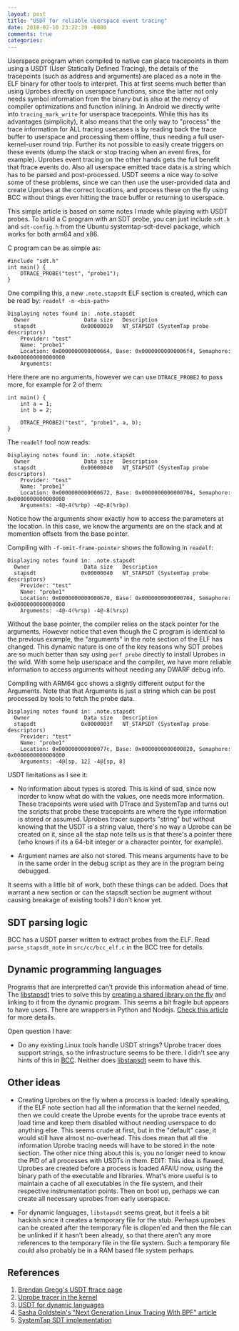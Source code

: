 ```yaml
---
layout: post
title: "USDT for reliable Userspace event tracing"
date: 2018-02-10 23:22:39 -0800
comments: true
categories: 
---
```

Userspace program when compiled to native can place tracepoints in them using a USDT (User Statically Defined Tracing), the details of the tracepoints (such as address and arguments) are placed as a note in the ELF binary for other tools to interpret. This at first seems much better than using Uprobes directly on userspace functions, since the latter not only needs symbol information from the binary but is also at the mercy of compiler optimizations and function inlining. In Android we directly write into `tracing_mark_write` for userspace tracepoints. While this has its advantages (simplicity), it also means that the only way to "process" the trace information for ALL tracing usecases is by reading back the trace buffer to userspace and processing them offline, thus needing a full user-kernel-user round trip. Further its not possible to easily create triggers on these events (dump the stack or stop tracing when an event fires, for example). Uprobes event tracing on the other hands gets the full benefit that ftrace events do. Also all userspace emitted trace data is a string which has to be parsed and post-processed. USDT seems a nice way to solve some of these problems, since we can then use the user-provided data and create Uprobes at the correct locations, and process these on the fly using BCC without things ever hitting the trace buffer or returning to userspace.

This simple article is based on some notes I made while playing with USDT probes. To build a C program with an SDT probe, you can just include `sdt.h` and `sdt-config.h` from the Ubuntu systemtap-sdt-devel package, which works for both arm64 and x86.

C program can be as simple as:
```
#include "sdt.h"
int main() {
	DTRACE_PROBE("test", "probe1");
}
```
One compiling this, a new `.note.stapsdt` ELF section is created, which can be read by:
`readelf -n <bin-path>`
```
Displaying notes found in: .note.stapsdt
  Owner                 Data size	Description
  stapsdt              0x00000029	NT_STAPSDT (SystemTap probe descriptors)
    Provider: "test"
    Name: "probe1"
    Location: 0x0000000000000664, Base: 0x00000000000006f4, Semaphore: 0x0000000000000000
    Arguments: 
```
Here there are no arguments, however we can use `DTRACE_PROBE2` to pass more, for example for 2 of them:
```
int main() {
	int a = 1;
	int b = 2;

	DTRACE_PROBE2("test", "probe1", a, b);
}
```
The `readelf` tool now reads:
```
Displaying notes found in: .note.stapsdt
  Owner                 Data size	Description
  stapsdt              0x00000040	NT_STAPSDT (SystemTap probe descriptors)
    Provider: "test"
    Name: "probe1"
    Location: 0x0000000000000672, Base: 0x0000000000000704, Semaphore: 0x0000000000000000
    Arguments: -4@-4(%rbp) -4@-8(%rbp)
```

Notice how the arguments show exactly how to access the parameters at the location. In this case, we know the arguments are on the stack and at momention offsets from the base pointer.

Compiling with `-f-omit-frame-pointer` shows the following in `readelf`:
```
Displaying notes found in: .note.stapsdt
  Owner                 Data size	Description
  stapsdt              0x00000040	NT_STAPSDT (SystemTap probe descriptors)
    Provider: "test"
    Name: "probe1"
    Location: 0x0000000000000670, Base: 0x0000000000000704, Semaphore: 0x0000000000000000
    Arguments: -4@-4(%rsp) -4@-8(%rsp)
```

Without the base pointer, the compiler relies on the stack pointer for the arguments. However notice that even though the C program is identical to the previous example, the "arguments" in the note section of the ELF has changed. This dynamic nature is one of the key reasons why SDT probes are so much better than say using `perf probe` directly to install Uprobes in the wild. With some help userspace and the compiler, we have more reliable information to access arguments without needing any DWARF debug info.

Compiling with ARM64 gcc shows a slightly different output for the Arguments. Note that that Arguments is just a string which can be post processed by tools to fetch the probe data.
```
Displaying notes found in: .note.stapsdt
  Owner                 Data size	Description
  stapsdt              0x0000003f	NT_STAPSDT (SystemTap probe descriptors)
    Provider: "test"
    Name: "probe1"
    Location: 0x000000000000077c, Base: 0x0000000000000820, Semaphore: 0x0000000000000000
    Arguments: -4@[sp, 12] -4@[sp, 8]
```

USDT limitations as I see it:

- No information about types is stored. This is kind of sad, since now inorder to know what do with the values, one needs more information. These tracepoints were used with DTrace and SystemTap and turns out the scripts that probe these tracepoints are where the type information is stored or assumed. Uprobes tracer supports "string" but without knowing that the USDT is a string value, there's no way a Uprobe can be created on it, since all the stap note tells us is that there's a pointer there (who knows if its a 64-bit integer or a character pointer, for example).

- Argument names are also not stored. This means arguments have to be in the same order in the debug script as they are in the program being debugged.

It seems with a little bit of work, both these things can be added. Does that warrant a new section or can the stapsdt section be augment without causing breakage of existing tools? I don't know yet.

SDT parsing logic
-----------------
BCC has a USDT parser written to extract probes from the ELF. Read `parse_stapsdt_note` in `src/cc/bcc_elf.c` in the BCC tree for details.

Dynamic programming languages
-----------------------------
Programs that are interpretted can't provide this information ahead of time. The [libstapsdt](https://github.com/sthima/libstapsdt#how-it-works) tries to solve this by [creating a shared library on the fly](https://github.com/sthima/libstapsdt/blob/6045277309ff0425322bed5e71393ce5c8fa1344/src/libstapsdt.c#L89) and linking to it from the dynamic program. This seems a bit fragile but appears to have users. There are wrappers in Python and Nodejs. [Check this article](https://medium.com/sthima-insights/we-just-got-a-new-super-power-runtime-usdt-comes-to-linux-814dc47e909f) for more details.

Open question I have:
* Do any existing Linux tools handle USDT strings? Uprobe tracer does support strings, so the infrastructure seems to be there. I didn't see any hints of this in [BCC](src/cc/usdt/usdt_args.cc). Neither does [libstapsdt](https://github.com/sthima/libstapsdt/blob/6045277309ff0425322bed5e71393ce5c8fa1344/src/libstapsdt.h#L14) seem to have this.

Other ideas
-----------
* Creating Uprobes on the fly when a process is loaded: Ideally speaking, if the ELF note section had all the information that the kernel needed, then we could create the Uprobe events for the uprobe trace events at load time and keep them disabled without needing userspace to do anything else. This seems crude at first, but in the "default" case, it would still have almost no-overhead. This does mean that all the information Uprobe tracing needs will have to be stored in the note section. The other nice thing about this is, you no longer need to know the PID of all processes with USDTs in them. EDIT: This idea is flawed. Uprobes are created before a process is loaded AFAIU now, using the binary path of the executable and libraries. What's more useful is to maintain a cache of all executables in the file system, and their respective instrumentation points. Then on boot up, perhaps we can create all necessary uprobes from early userspace.

* For dynamic languages, `libstapsdt` seems great, but it feels a bit hackish since it creates a temporary file for the stub. Perhaps uprobes can be created after the temporary file is dlopen'ed and then the file can be unlinked if it hasn't been already, so that there aren't any more references to the temporary file in the file system. Such a temporary file could also probably be in a RAM based file system perhaps.

References
----------
1. [Brendan Gregg's USDT ftrace page](http://www.brendangregg.com/blog/2015-07-03/hacking-linux-usdt-ftrace.html)
2. [Uprobe tracer in the kernel](https://www.kernel.org/doc/Documentation/trace/uprobetracer.txt)
3. [USDT for dynamic languages](https://medium.com/sthima-insights/we-just-got-a-new-super-power-runtime-usdt-comes-to-linux-814dc47e909f)
4. [Sasha Goldstein's "Next Generation Linux Tracing With BPF" article](https://dzone.com/articles/next-generation-linux-tracing)
5. [SystemTap SDT implementation](https://sourceware.org/systemtap/wiki/UserSpaceProbeImplementation)








